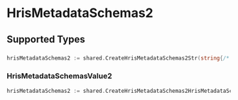 # HrisMetadataSchemas2


## Supported Types

### 

```go
hrisMetadataSchemas2 := shared.CreateHrisMetadataSchemas2Str(string{/* values here */})
```

### HrisMetadataSchemasValue2

```go
hrisMetadataSchemas2 := shared.CreateHrisMetadataSchemas2HrisMetadataSchemasValue2(shared.HrisMetadataSchemasValue2{/* values here */})
```

